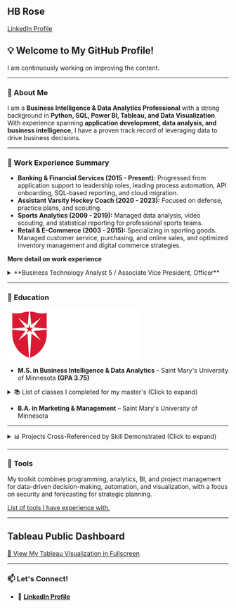 ## HB Rose
[LinkedIn Profile](https://www.linkedin.com/in/hjalmaar-rose-ms-23a20851)

## 💡 Welcome to My GitHub Profile!
I am continuously working on improving the content.

---

### 👋 About Me

I am a **Business Intelligence & Data Analytics Professional** with a strong background in **Python, SQL, Power BI, Tableau, and Data Visualization**. With experience spanning **application development, data analysis, and business intelligence**, I have a proven track record of leveraging data to drive business decisions.

---

### 🚀 Work Experience Summary

- **Banking & Financial Services (2015 - Present):** Progressed from application support to leadership roles, leading process automation, API onboarding, SQL-based reporting, and cloud migration.
- **Assistant Varsity Hockey Coach (2020 - 2023):** Focused on defense, practice plans, and scouting.
- **Sports Analytics (2009 - 2019):** Managed data analysis, video scouting, and statistical reporting for professional sports teams.
- **Retail & E-Commerce (2003 - 2015):** Specializing in sporting goods. Managed customer service, purchasing, and online sales, and optimized inventory management and digital commerce strategies.

**More detail on work experience**
<details>

<summary>**Business Technology Analyst 5 / Associate Vice President, Officer**</summary>
  
Summary:

My role has also required strong collaboration and communication skills. I have partnered closely with credit card processing companies to resolve operational issues and introduce new system features, enhancing service offerings. Additionally, I have led training sessions to upskill teammates in running automation scripts and fostered cross-functional collaboration to resolve issues and ensure seamless coordination with stakeholders
I have spearheaded numerous automation projects, leveraging technologies like DB2, Python, and PowerBI to streamline processes and save significant manhours. My technical expertise includes creating and executing batch jobs using IBM utilities, designing flowcharts in PowerPoint, and automating data extraction and formatting into Excel spreadsheets
<summary>Detail</summary>
<details>therere</details>
</details>


---

### 📜 Education

![SMU Logo](https://raw.githubusercontent.com/HBRose-BIDA/Python/main/SMU-Logo_StackedHorizontalofM_FC_03_REV-WHT300.png)
- **M.S. in Business Intelligence & Data Analytics** – Saint Mary's University of Minnesota **(GPA 3.75)**

<details>
<summary>📚 List of classes I completed for my master's (Click to expand)</summary>

- [BIA 620 Business Analytics](https://hbrose-bida.github.io/Classes/BIA_620.html)
- [BIA 630 Modeling](https://hbrose-bida.github.io/Classes/BIA_630.html)
- [BIA 640 Data Visualization](https://hbrose-bida.github.io/Classes/BIA_640.html)
- [BIA 645 Communications and Content Strategies](https://hbrose-bida.github.io/Classes/BIA_645.html)
- [BIA 650 Data Mining for Decision-Making](https://hbrose-bida.github.io/Classes/BIA_650.html)
- [BIA 662 Programming for Data Science Python](https://hbrose-bida.github.io/Classes/BIA_662.html)
- [BIA 665 Decision Support Systems](https://hbrose-bida.github.io/Classes/BIA_665.html)
- [BIA 690 Capstone Project](https://hbrose-bida.github.io/Classes/BIA_690.html)
- [DIGA 605 Fundamentals of Geographic Information Systems](https://hbrose-bida.github.io/Classes/DIGA_605.html)
- [MBA 604 Managerial Economics](https://hbrose-bida.github.io/Classes/MBA_604.html)
- [MBA 618 Business Statistics](https://hbrose-bida.github.io/Classes/MBA_618.html)
- [MBA 633 Ethics in Data Analytics](https://hbrose-bida.github.io/Classes/MBA_633.html)

</details>

- **B.A. in Marketing & Management** – Saint Mary's University of Minnesota

---
<details>
<summary>📊 Projects Cross-Referenced by Skill Demonstrated (Click to expand)</summary>
  
- [Proficiency in SQL](https://hbrose-bida.github.io/Python/SQL.html)
- [Programming Skills](https://hbrose-bida.github.io/Python/Programming.html)
- [Data Modeling Techniques](https://hbrose-bida.github.io/Python/Data_Modeling.html)
- [Statistical Analysis](https://hbrose-bida.github.io/Python/Statistical_Analysis.html)
- [Machine Learning](https://hbrose-bida.github.io/Python/Machine_Learning.html)
- [Big Data Technologies](https://hbrose-bida.github.io/Python/Big_Data.html)
- [Data Visualization](https://hbrose-bida.github.io/Python/Visualization.html)
- [Cloud Computing](https://hbrose-bida.github.io/Python/Cloud_Computing.html)
- [Data Warehousing](https://hbrose-bida.github.io/Python/Data_Warehousing.html)
- [ETL (Extract, Transform, Load) Processes](https://hbrose-bida.github.io/Python/ETL.html)
- [SAS](https://hbrose-bida.github.io/Python/SAS.html)

</details>

---

### 🔧 **Tools**

My toolkit combines programming, analytics, BI, and project management for data-driven decision-making, automation, and visualization, with a focus on security and forecasting for strategic planning.

[List of tools I have experience with.](https://hbrose-bida.github.io/Python/Summary_of_Tools.html)

---

## Tableau Public Dashboard

[🔗 View My Tableau Visualization in Fullscreen](https://public.tableau.com/views/Concessions11-13/Story1?:embed=y&:showVizHome=no)

---

### 📫 Let's Connect!

- 💼 **[LinkedIn Profile](https://www.linkedin.com/in/hjalmaar-rose-ms-23a20851)**
